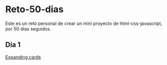 # Reto-50-dias
Este es un reto personal de crear un mini proyecto de html-css-javascript, por 50 dias seguidos.

## Dia 1
<a href="https://codepen.io/Lewitje/pen/BNNJjo">Expanding cards</a>

